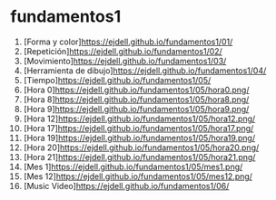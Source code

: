 # fundamentos1
1. [Forma y color]https://ejdell.github.io/fundamentos1/01/
2. [Repetición]https://ejdell.github.io/fundamentos1/02/
3. [Movimiento]https://ejdell.github.io/fundamentos1/03/
4. [Herramienta de dibujo]https://ejdell.github.io/fundamentos1/04/
5. [Tiempo]https://ejdell.github.io/fundamentos1/05/
6. [Hora 0]https://ejdell.github.io/fundamentos1/05/hora0.png/
7. [Hora 8]https://ejdell.github.io/fundamentos1/05/hora8.png/
8. [Hora 9]https://ejdell.github.io/fundamentos1/05/hora9.png/
9. [Hora 12]https://ejdell.github.io/fundamentos1/05/hora12.png/
10. [Hora 17]https://ejdell.github.io/fundamentos1/05/hora17.png/
11. [Hora 19]https://ejdell.github.io/fundamentos1/05/hora19.png/
12. [Hora 20]https://ejdell.github.io/fundamentos1/05/hora20.png/
13. [Hora 21]https://ejdell.github.io/fundamentos1/05/hora21.png/
14. [Mes 1]https://ejdell.github.io/fundamentos1/05/mes1.png/
15. [Mes 12]https://ejdell.github.io/fundamentos1/05/mes12.png/
16. [Music Video]https://ejdell.github.io/fundamentos1/06/

